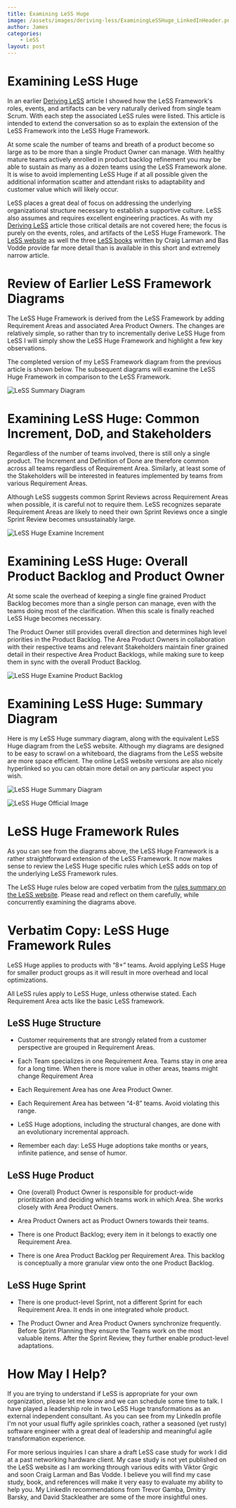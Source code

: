 ```yaml
---
title: Examining LeSS Huge
image: /assets/images/deriving-less/ExaminingLeSSHuge_LinkedInHeader.png
author: James
categories: 
    - LeSS
layout: post
---
```


# Examining LeSS Huge

In an earlier [Deriving LeSS]({{site.baseurl}}/blog/deriving-less/) article I showed how the LeSS Framework's roles, events, and artifacts can be very naturally derived from single team Scrum. With each step the associated LeSS rules were listed. This article is intended to extend the conversation so as to explain the extension of the LeSS Framework into the LeSS Huge Framework.

At some scale the number of teams and breath of a product become so large as to be more than a single Product Owner can manage. With healthy mature teams actively enrolled in product backlog refinement you may be able to sustain as many as a dozen teams using the LeSS Framework alone. It is wise to avoid implementing LeSS Huge if at all possible given the additional information scatter and attendant risks to adaptability and customer value which will likely occur.

LeSS places a great deal of focus on addressing the underlying organizational structure necessary to establish a supportive culture. LeSS also assumes and requires excellent engineering practices. As with my [Deriving LeSS](./DerivingTheLeSSFramework) article those critical details are not covered here; the focus is purely on the events, roles, and artifacts of the LeSS Huge Framework. The [LeSS website](https://less.works) as well the three [LeSS books](https://less.works/resources/learning-resources/books) written by Craig Larman and Bas Vodde provide far more detail than is available in this short and extremely narrow article.

# Review of Earlier LeSS Framework Diagrams

The LeSS Huge Framework is derived from the LeSS Framework by adding Requirement Areas and associated Area Product Owners. The changes are relatively simple, so rather than try to incrementally derive LeSS Huge from LeSS I will simply show the LeSS Huge Framework and highlight a few key observations.

The completed version of my LeSS Framework diagram from the previous article is shown below. The subsequent diagrams will examine the LeSS Huge Framework in comparison to the LeSS Framework.


![LeSS Summary Diagram]({{site.baseurl}}/assets/images/deriving-less/LeSS_Summary_Diagram-WithTitle.png)

# Examining LeSS Huge: Common Increment, DoD, and Stakeholders

Regardless of the number of teams involved, there is still only a single product. The Increment and Definition of Done are therefore common across all teams regardless of Requirement Area. Similarly, at least some of the Stakeholders will be interested in features implemented by teams from various Requirement Areas.

Although LeSS suggests common Sprint Reviews across Requirement Areas when possible, it is careful not to require them. LeSS recognizes separate Requirement Areas are likely to need their own Sprint Reviews once a single Sprint Review becomes unsustainably large.

![LeSS Huge Examine Increment]({{site.baseurl}}/assets/images/deriving-less/LeSS_Huge_Examine_Increment-WithTitle.png)

# Examining LeSS Huge: Overall Product Backlog and Product Owner

At some scale the overhead of keeping a single fine grained Product Backlog becomes more than a single person can manage, even with the teams doing most of the clarification. When this scale is finally reached LeSS Huge becomes necessary.

The Product Owner still provides overall direction and determines high level priorities in the Product Backlog. The Area Product Owners in collaboration with their respective teams and relevant Stakeholders maintain finer grained detail in their respective Area Product Backlogs, while making sure to keep them in sync with the overall Product Backlog. 

![LeSS Huge Examine Product Backlog]({{site.baseurl}}/assets/images/deriving-less/LeSS_Huge_Examine_ProductBacklog-WithTitle.png)

# Examining LeSS Huge: Summary Diagram

Here is my LeSS Huge summary diagram, along with the equivalent LeSS Huge diagram from the LeSS website. Although my diagrams are designed to be easy to scrawl on a whiteboard, the diagrams from the LeSS website are more space efficient. The online LeSS website versions are also nicely hyperlinked so you can obtain more detail on any particular aspect you wish.

![LeSS Huge Summary Diagram]({{site.baseurl}}/assets/images/deriving-less/LeSS_Huge_Summary_Diagram-WithTitle.png)

![LeSS Huge Official Image]({{site.baseurl}}/assets/images/deriving-less/less-huge-framework.png)

# LeSS Huge Framework Rules

As you can see from the diagrams above, the LeSS Huge Framework is a rather straightforward extension of the LeSS Framework. It now makes sense to review the LeSS Huge specific rules which LeSS adds on top of the underlying LeSS Framework rules.

The LeSS Huge rules below are coped verbatim from the [rules summary on the LeSS website](https://less.works/less/rules/index). Please read and reflect on them carefully, while concurrently examining the diagrams above.

# Verbatim Copy: LeSS Huge Framework Rules

LeSS Huge applies to products with “8+” teams. Avoid applying LeSS Huge for smaller product groups as it will result in more overhead and local optimizations.

All LeSS rules apply to LeSS Huge, unless otherwise stated. Each Requirement Area acts like the basic LeSS framework.

## LeSS Huge Structure

* Customer requirements that are strongly related from a customer perspective are grouped in Requirement Areas.

* Each Team specializes in one Requirement Area. Teams stay in one area for a long time. When there is more value in other areas, teams might change Requirement Area

* Each Requirement Area has one Area Product Owner.

* Each Requirement Area has between “4-8” teams. Avoid violating this range.

* LeSS Huge adoptions, including the structural changes, are done with an evolutionary incremental approach.

* Remember each day: LeSS Huge adoptions take months or years, infinite patience, and sense of humor.

## LeSS Huge Product

* One (overall) Product Owner is responsible for product-wide prioritization and deciding which teams work in which Area. She works closely with Area Product Owners.

* Area Product Owners act as Product Owners towards their teams.

* There is one Product Backlog; every item in it belongs to exactly one Requirement Area.

* There is one Area Product Backlog per Requirement Area. This backlog is conceptually a more granular view onto the one Product Backlog.

## LeSS Huge Sprint

* There is one product-level Sprint, not a different Sprint for each Requirement Area. It ends in one integrated whole product.

* The Product Owner and Area Product Owners synchronize frequently. Before Sprint Planning they ensure the Teams work on the most valuable items. After the Sprint Review, they further enable product-level adaptations.

# How May I Help?

If you are trying to understand if LeSS is appropriate for your own organization, please let me know and we can schedule some time to talk. I have played a leadership role in two LeSS Huge transformations as an external independent consultant. As you can see from my LinkedIn profile I'm not your usual fluffy agile sprinkles coach, rather a seasoned (yet rusty) software engineer with a great deal of leadership and meaningful agile transformation experience.

For more serious inquiries I can share a draft LeSS case study for work I did at a past networking hardware client. My case study is not yet published on the LeSS website as I am working through various edits with Viktor Grgic and soon Craig Larman and Bas Vodde. I believe you will find my case study, book, and references will make it very easy to evaluate my ability to help you. My LinkedIn recommendations from Trevor Gamba, Dmitry Barsky, and David Stackleather are some of the more insightful ones.



